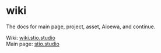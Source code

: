 # wiki

The docs for main page, project, asset, Aioewa, and continue.

Wiki: [wiki.stio.studio](https://wiki.stio.studio)
<br>
Main page: [stio.studio](https://stio.studio)